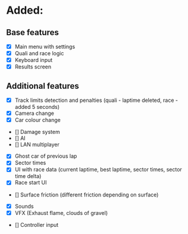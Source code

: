 # Added:
## Base features
- [x] Main menu with settings
- [x] Quali and race logic
- [x] Keyboard input
- [x] Results screen
## Additional features
- [x] Track limits detection and penalties (quali - laptime deleted, race - added 5 seconds)
- [x] Camera change
- [x] Car colour change
- [] Damage system
- [] AI
- [] LAN multiplayer
- [x] Ghost car of previous lap
- [x] Sector times
- [x] UI with race data (current laptime, best laptime, sector times, sector time delta)
- [x] Race start UI
- [] Surface friction (different friction depending on surface)
- [x] Sounds
- [x] VFX (Exhaust flame, clouds of gravel)
- [] Controller input